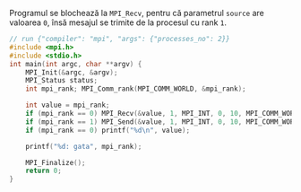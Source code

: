 Programul se blochează la `MPI_Recv`, pentru că parametrul `source` are valoarea `0`, însă mesajul se trimite de la procesul cu rank `1`.

```c
// run {"compiler": "mpi", "args": {"processes_no": 2}}
#include <mpi.h>
#include <stdio.h>
int main(int argc, char **argv) {
	MPI_Init(&argc, &argv);
	MPI_Status status;
	int mpi_rank; MPI_Comm_rank(MPI_COMM_WORLD, &mpi_rank);

	int value = mpi_rank;
	if (mpi_rank == 0) MPI_Recv(&value, 1, MPI_INT, 0, 10, MPI_COMM_WORLD, &status);
	if (mpi_rank == 1) MPI_Send(&value, 1, MPI_INT, 0, 10, MPI_COMM_WORLD);
	if (mpi_rank == 0) printf("%d\n", value);

	printf("%d: gata", mpi_rank);

	MPI_Finalize();
	return 0;
}
```